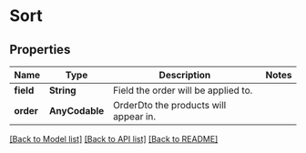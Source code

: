 # Sort

## Properties
Name | Type | Description | Notes
------------ | ------------- | ------------- | -------------
**field** | **String** | Field the order will be applied to. | 
**order** | **AnyCodable** | OrderDto the products will appear in. | 

[[Back to Model list]](../README.md#documentation-for-models) [[Back to API list]](../README.md#documentation-for-api-endpoints) [[Back to README]](../README.md)


